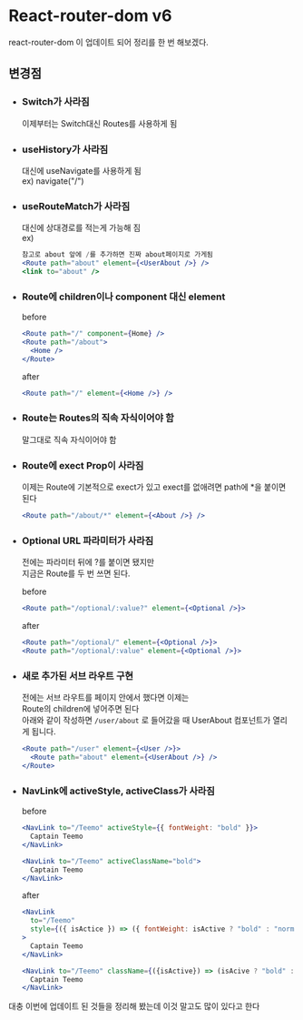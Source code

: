 # React-router-dom v6

react-router-dom 이 업데이트 되어 정리를 한 번 해보겠다.

## 변경점

- ### Switch가 사라짐

  이제부터는 Switch대신 Routes를 사용하게 됨

- ### useHistory가 사라짐

  대신에 useNavigate를 사용하게 됨<br>
  ex) navigate("/")

- ### useRouteMatch가 사라짐

  대신에 상대경로를 적는게 가능해 짐<br>
  ex)

  ```jsx
  참고로 about 앞에 /를 추가하면 진짜 about페이지로 가게됨
  <Route path="about" element={<UserAbout />} />
  <link to="about" />
  ```

- ### Route에 children이나 component 대신 element

  before

  ```jsx
  <Route path="/" component={Home} />
  <Route path="/about">
    <Home />
  </Route>
  ```

  after

  ```jsx
  <Route path="/" element={<Home />} />
  ```

- ### Route는 Routes의 직속 자식이어야 함

  말그대로 직속 자식이어야 함

- ### Route에 exect Prop이 사라짐

  이제는 Route에 기본적으로 exect가 있고 exect를 없애려면 path에 \*을 붙이면 된다

  ```jsx
  <Route path="/about/*" element={<About />} />
  ```

- ### Optional URL 파라미터가 사라짐

  전에는 파라미터 뒤에 ?를 붙이면 됐지만<br>
  지금은 Route를 두 번 쓰면 된다.<br>

  before

  ```jsx
  <Route path="/optional/:value?" element={<Optional />}>
  ```

  after

  ```jsx
  <Route path="/optional/" element={<Optional />}>
  <Route path="/optional/:value" element={<Optional />}>
  ```

- ### 새로 추가된 서브 라우트 구현

  전에는 서브 라우트를 페이지 안에서 했다면 이제는<br>
  Route의 children에 넣어주면 된다<br>
  아래와 같이 작성하면 `/user/about` 로 들어갔을 때 UserAbout 컴포넌트가 열리게 됩니다.

  ```jsx
  <Route path="/user" element={<User />}>
    <Route path="about" element={<UserAbout />} />
  </Route>
  ```

- ### NavLink에 activeStyle, activeClass가 사라짐

  before

  ```jsx
  <NavLink to="/Teemo" activeStyle={{ fontWeight: "bold" }}>
    Captain Teemo
  </NavLink>

  <NavLink to="/Teemo" activeClassName="bold">
    Captain Teemo
  </NavLink>
  ```

  after

  ```jsx
  <NavLink
    to="/Teemo"
    style={({ isActice }) => ({ fontWeight: isActive ? "bold" : "normal" })}
  >
    Captain Teemo
  </NavLink>

  <NavLink to="/Teemo" className={({isActive}) => (isAcive ? "bold" : "")}>
    Captain Teemo
  </NavLink>
  ```

대충 이번에 업데이트 된 것들을 정리해 봤는데 이것 말고도 많이 있다고 한다
